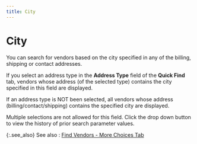 ```yaml
---
title: City
---
```


# City


You can search for vendors based on the city specified in any of the  billing, shipping or contact addresses.


If you select an address type in the **Address 
 Type** field of the **Quick Find**  tab, vendors whose address (of the selected type) contains the city specified  in this field are displayed.


If an address type is NOT been selected, all vendors whose address (billing/contact/shipping)  contains the specified city are displayed.


Multiple selections are not allowed for this field. Click the drop down  button to view the history of prior search parameter values.


{:.see_also}
See also
: [Find  Vendors - More Choices Tab]({{site.mv_baseurl}}/finding-vendors/create-new-filters/find_vendors_more_choices_tab_find_vendors_step_by_step.html)
